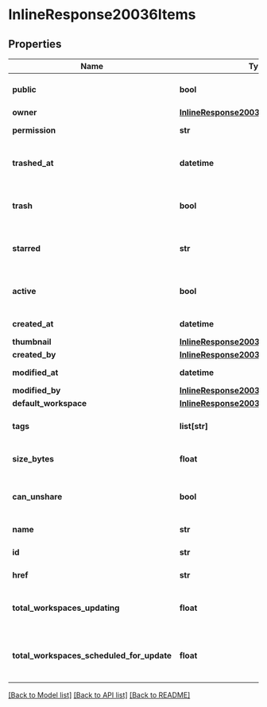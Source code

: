 # InlineResponse20036Items

## Properties
Name | Type | Description | Notes
------------ | ------------- | ------------- | -------------
**public** | **bool** | Whether document is public | [optional] 
**owner** | [**InlineResponse20036Owner**](InlineResponse20036Owner.md) |  | [optional] 
**permission** | **str** | Onshape internal use | [optional] 
**trashed_at** | **datetime** | When document has been trashed | [optional] 
**trash** | **bool** | Whether document has been trashed | [optional] 
**starred** | **str** | Whether document has been starred | [optional] 
**active** | **bool** | Whether a shared document is active | [optional] 
**created_at** | **datetime** | Creation date | [optional] 
**thumbnail** | [**InlineResponse20036Thumbnail**](InlineResponse20036Thumbnail.md) |  | [optional] 
**created_by** | [**InlineResponse20036CreatedBy**](InlineResponse20036CreatedBy.md) |  | [optional] 
**modified_at** | **datetime** | Date of last modification | [optional] 
**modified_by** | [**InlineResponse20036ModifiedBy**](InlineResponse20036ModifiedBy.md) |  | [optional] 
**default_workspace** | [**InlineResponse20036DefaultWorkspace**](InlineResponse20036DefaultWorkspace.md) |  | [optional] 
**tags** | **list[str]** | Reserved for future use | [optional] 
**size_bytes** | **float** | Size of document in bytes | [optional] 
**can_unshare** | **bool** | Whether document can be unshared | [optional] 
**name** | **str** | Name of document | [optional] 
**id** | **str** | Document ID | [optional] 
**href** | **str** | Document URL | [optional] 
**total_workspaces_updating** | **float** | Number of workspaces that are updating | [optional] 
**total_workspaces_scheduled_for_update** | **float** | Number of workspaces that are scheduled             for updating | [optional] 

[[Back to Model list]](../README.md#documentation-for-models) [[Back to API list]](../README.md#documentation-for-api-endpoints) [[Back to README]](../README.md)


